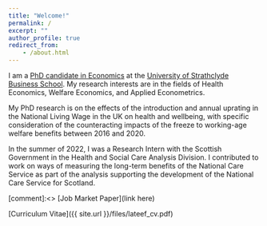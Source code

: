 ```yaml
---
title: "Welcome!"
permalink: /
excerpt: ""
author_profile: true
redirect_from:
    - /about.html
---
```



I am a [PhD candidate in Economics](https://pureportal.strath.ac.uk/en/persons/lateef-akanni) at the [University of Strathclyde Business School](https://www.strath.ac.uk/business/economics/). My research interests are in the fields of Health Economics, Welfare Economics, and Applied Econometrics.

My PhD research is on the effects of the introduction and annual uprating in the National Living Wage in the UK on health and wellbeing, with specific consideration of the counteracting impacts of the freeze to working-age welfare benefits between 2016 and 2020.

In the summer of 2022, I was a Research Intern with the Scottish Government in the Health and Social Care Analysis Division. I contributed to work on ways of measuring the long-term benefits of the National Care Service as part of the analysis supporting the development of the National Care Service for Scotland.

[comment]:<> [Job Market Paper](link here)

[Curriculum Vitae]({{ site.url }}/files/lateef_cv.pdf)

